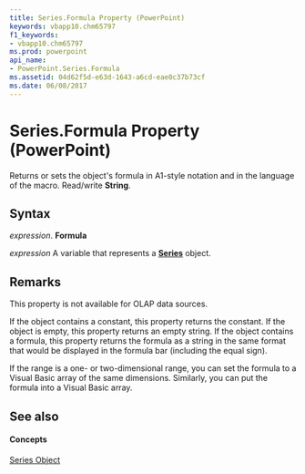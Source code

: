 ```yaml
---
title: Series.Formula Property (PowerPoint)
keywords: vbapp10.chm65797
f1_keywords:
- vbapp10.chm65797
ms.prod: powerpoint
api_name:
- PowerPoint.Series.Formula
ms.assetid: 04d62f5d-e63d-1643-a6cd-eae0c37b73cf
ms.date: 06/08/2017
---
```



# Series.Formula Property (PowerPoint)

Returns or sets the object's formula in A1-style notation and in the language of the macro. Read/write **String**.


## Syntax

 _expression_. **Formula**

 _expression_ A variable that represents a **[Series](series-object-powerpoint.md)** object.


## Remarks

This property is not available for OLAP data sources.

If the object contains a constant, this property returns the constant. If the object is empty, this property returns an empty string. If the object contains a formula, this property returns the formula as a string in the same format that would be displayed in the formula bar (including the equal sign).

If the range is a one- or two-dimensional range, you can set the formula to a Visual Basic array of the same dimensions. Similarly, you can put the formula into a Visual Basic array.


## See also


#### Concepts


[Series Object](series-object-powerpoint.md)

